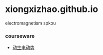 # xiongxizhao.github.io
 electromagnetism spkou

### courseware
- [动生电动势](https://xiongxizhao.github.io/courseware/动生电动势.pdf)
